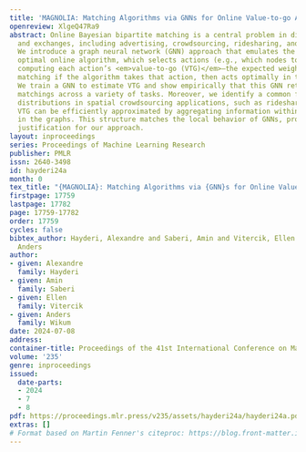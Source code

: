 ```yaml
---
title: 'MAGNOLIA: Matching Algorithms via GNNs for Online Value-to-go Approximation'
openreview: XlgeQ47Ra9
abstract: Online Bayesian bipartite matching is a central problem in digital marketplaces
  and exchanges, including advertising, crowdsourcing, ridesharing, and kidney exchange.
  We introduce a graph neural network (GNN) approach that emulates the problem’s combinatorially-complex
  optimal online algorithm, which selects actions (e.g., which nodes to match) by
  computing each action’s <em>value-to-go (VTG)</em>—the expected weight of the final
  matching if the algorithm takes that action, then acts optimally in the future.
  We train a GNN to estimate VTG and show empirically that this GNN returns high-weight
  matchings across a variety of tasks. Moreover, we identify a common family of graph
  distributions in spatial crowdsourcing applications, such as rideshare, under which
  VTG can be efficiently approximated by aggregating information within local neighborhoods
  in the graphs. This structure matches the local behavior of GNNs, providing theoretical
  justification for our approach.
layout: inproceedings
series: Proceedings of Machine Learning Research
publisher: PMLR
issn: 2640-3498
id: hayderi24a
month: 0
tex_title: "{MAGNOLIA}: Matching Algorithms via {GNN}s for Online Value-to-go Approximation"
firstpage: 17759
lastpage: 17782
page: 17759-17782
order: 17759
cycles: false
bibtex_author: Hayderi, Alexandre and Saberi, Amin and Vitercik, Ellen and Wikum,
  Anders
author:
- given: Alexandre
  family: Hayderi
- given: Amin
  family: Saberi
- given: Ellen
  family: Vitercik
- given: Anders
  family: Wikum
date: 2024-07-08
address:
container-title: Proceedings of the 41st International Conference on Machine Learning
volume: '235'
genre: inproceedings
issued:
  date-parts:
  - 2024
  - 7
  - 8
pdf: https://proceedings.mlr.press/v235/assets/hayderi24a/hayderi24a.pdf
extras: []
# Format based on Martin Fenner's citeproc: https://blog.front-matter.io/posts/citeproc-yaml-for-bibliographies/
---
```

